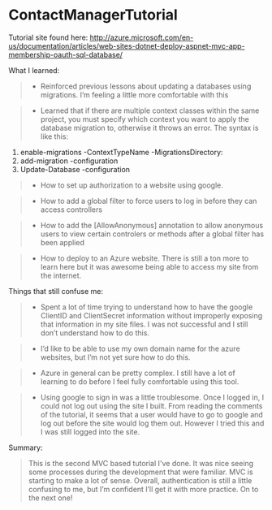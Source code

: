 # ContactManagerTutorial
Tutorial site found here: http://azure.microsoft.com/en-us/documentation/articles/web-sites-dotnet-deploy-aspnet-mvc-app-membership-oauth-sql-database/

What I learned:
> - Reinforced previous lessons about updating a databases using migrations. I’m feeling a little more comfortable with this 

> - Learned that if there are multiple context classes within the same project, you must specify which context you want to apply the database migration to, otherwise it throws an error. The syntax is like this: 
  1) enable-migrations -ContextTypeName <DbContext-Name-with-Namespaces> -MigrationsDirectory:<Migrations-Directory-Name> 
  2) add-migration -configuration <DbContext-Migrations-Configuration-Class-with-Namespaces> <Migrations-Name> 
  3) Update-Database -configuration <DbContext-Migrations-Configuration-Class-with-Namespaces>

> - How to set up authorization to a website using google. 

> - How to add a global filter to force users to log in before they can access controllers

> - How to add the [AllowAnonymous] annotation to allow anonymous users to view certain controlers or methods after a global filter has been applied

>- How to deploy to an Azure website. There is still a ton more to learn here but it was awesome being able to access my site from the internet.

Things that still confuse me:
> - Spent a lot of time trying to understand how to have the google ClientID and ClientSecret information without improperly exposing that information in my site files. I was not successful and I still don’t understand how to do this.

> - I’d like to be able to use my own domain name for the azure websites, but I’m not yet sure how to do this. 

> - Azure in general can be pretty complex. I still have a lot of learning to do before I feel fully comfortable using this tool.

> - Using google to sign in was a little troublesome. Once I logged in, I could not log out using the site I built. From reading the comments of the tutorial, it seems that a user would have to go to google and log out before the site would log them out. However I tried this and I was still logged into the site.  


Summary:
>This is the second MVC based tutorial I've done. It was nice seeing some processes during the development that were familiar. MVC is starting to make a lot of sense. Overall, authentication is still a little confusing to me, but I’m confident I’ll get it with more practice. On to the next one! 
